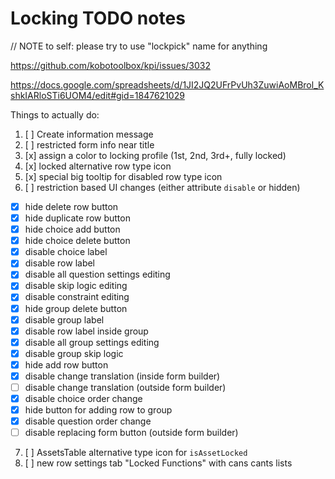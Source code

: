 # Locking TODO notes

// NOTE to self: please try to use "lockpick" name for anything

https://github.com/kobotoolbox/kpi/issues/3032

https://docs.google.com/spreadsheets/d/1JI2JQ2UFrPvUh3ZuwiAoMBrol_KshkIARloSTi6UOM4/edit#gid=1847621029

Things to actually do:
1. [ ] Create information message
2. [ ] restricted form info near title
3. [x] assign a color to locking profile (1st, 2nd, 3rd+, fully locked)
4. [x] locked alternative row type icon
5. [x] special big tooltip for disabled row type icon
6. [ ] restriction based UI changes (either attribute `disable` or hidden)
  - [x] hide delete row button
  - [x] hide duplicate row button
  - [x] hide choice add button
  - [x] hide choice delete button
  - [x] disable choice label
  - [x] disable row label
  - [x] disable all question settings editing
  - [x] disable skip logic editing
  - [x] disable constraint editing
  - [x] hide group delete button
  - [x] disable group label
  - [x] disable row label inside group
  - [x] disable all group settings editing
  - [x] disable group skip logic
  - [x] hide add row button
  - [x] disable change translation (inside form builder)
  - [ ] disable change translation (outside form builder)
  - [x] disable choice order change
  - [x] hide button for adding row to group
  - [x] disable question order change
  - [ ] disable replacing form button (outside form builder)
7. [ ] AssetsTable alternative type icon for `isAssetLocked`
8. [ ] new row settings tab "Locked Functions" with cans cants lists